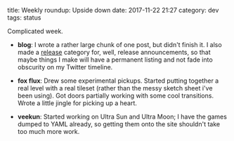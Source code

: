 title: Weekly roundup: Upside down
date: 2017-11-22 21:27
category: dev
tags: status

Complicated week.

- **blog**: I wrote a rather large chunk of one post, but didn't finish it.  I also made a [release](/blog/updates/) category for, well, release announcements, so that maybe things I make will have a permanent listing and not fade into obscurity on my Twitter timeline.

- **fox flux**: Drew some experimental pickups.  Started putting together a real level with a real tileset (rather than the messy sketch sheet i've been using).  Got doors partially working with some cool transitions.  Wrote a little jingle for picking up a heart.

- **veekun**: Started working on Ultra Sun and Ultra Moon; I have the games dumped to YAML already, so getting them onto the site shouldn't take too much more work.
